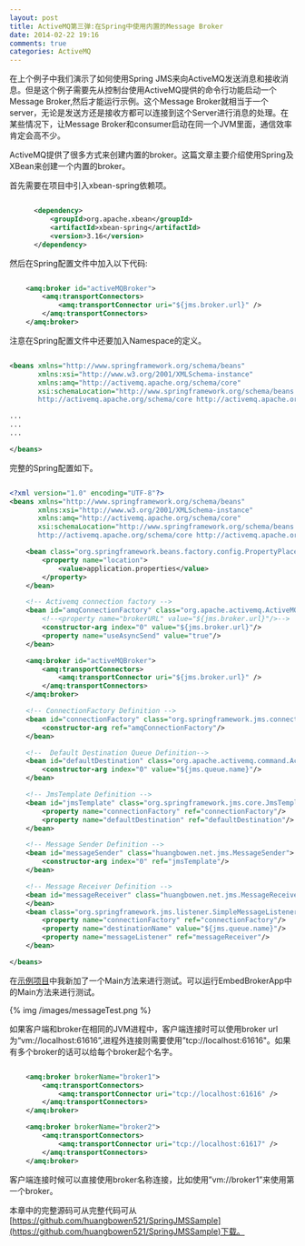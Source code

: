 ```yaml
---
layout: post
title: ActiveMQ第三弹:在Spring中使用内置的Message Broker
date: 2014-02-22 19:16
comments: true
categories: ActiveMQ 
---
```


在上个例子中我们演示了如何使用Spring JMS来向ActiveMQ发送消息和接收消息。但是这个例子需要先从控制台使用ActiveMQ提供的命令行功能启动一个Message Broker,然后才能运行示例。这个Message Broker就相当于一个server，无论是发送方还是接收方都可以连接到这个Server进行消息的处理。在某些情况下，让Message Broker和consumer启动在同一个JVM里面，通信效率肯定会高不少。

<!-- more -->

ActiveMQ提供了很多方式来创建内置的broker。这篇文章主要介绍使用Spring及XBean来创建一个内置的broker。

首先需要在项目中引入xbean-spring依赖项。

```xml pom.xml

      <dependency>
          <groupId>org.apache.xbean</groupId>
          <artifactId>xbean-spring</artifactId>
          <version>3.16</version>
      </dependency> 

```

然后在Spring配置文件中加入以下代码:

```xml 

    <amq:broker id="activeMQBroker">
        <amq:transportConnectors>
            <amq:transportConnector uri="${jms.broker.url}" />
        </amq:transportConnectors>
    </amq:broker> 

```

注意在Spring配置文件中还要加入Namespace的定义。

```xml

<beans xmlns="http://www.springframework.org/schema/beans"
       xmlns:xsi="http://www.w3.org/2001/XMLSchema-instance"
       xmlns:amq="http://activemq.apache.org/schema/core"
       xsi:schemaLocation="http://www.springframework.org/schema/beans http://www.springframework.org/schema/beans/spring-beans.xsd
       http://activemq.apache.org/schema/core http://activemq.apache.org/schema/core/activemq-core-5.8.0.xsd"> 

...
...
...

</beans>

```

完整的Spring配置如下。

```xml embedBroker.xml

<?xml version="1.0" encoding="UTF-8"?>
<beans xmlns="http://www.springframework.org/schema/beans"
       xmlns:xsi="http://www.w3.org/2001/XMLSchema-instance"
       xmlns:amq="http://activemq.apache.org/schema/core"
       xsi:schemaLocation="http://www.springframework.org/schema/beans http://www.springframework.org/schema/beans/spring-beans.xsd
       http://activemq.apache.org/schema/core http://activemq.apache.org/schema/core/activemq-core-5.8.0.xsd">

    <bean class="org.springframework.beans.factory.config.PropertyPlaceholderConfigurer">
        <property name="location">
            <value>application.properties</value>
        </property>
    </bean>

    <!-- Activemq connection factory -->
    <bean id="amqConnectionFactory" class="org.apache.activemq.ActiveMQConnectionFactory">
        <!--<property name="brokerURL" value="${jms.broker.url}"/>-->
        <constructor-arg index="0" value="${jms.broker.url}"/>
        <property name="useAsyncSend" value="true"/>
    </bean>

    <amq:broker id="activeMQBroker">
        <amq:transportConnectors>
            <amq:transportConnector uri="${jms.broker.url}" />
        </amq:transportConnectors>
    </amq:broker>

    <!-- ConnectionFactory Definition -->
    <bean id="connectionFactory" class="org.springframework.jms.connection.CachingConnectionFactory">
        <constructor-arg ref="amqConnectionFactory"/>
    </bean>

    <!--  Default Destination Queue Definition-->
    <bean id="defaultDestination" class="org.apache.activemq.command.ActiveMQQueue">
        <constructor-arg index="0" value="${jms.queue.name}"/>
    </bean>

    <!-- JmsTemplate Definition -->
    <bean id="jmsTemplate" class="org.springframework.jms.core.JmsTemplate">
        <property name="connectionFactory" ref="connectionFactory"/>
        <property name="defaultDestination" ref="defaultDestination"/>
    </bean>

    <!-- Message Sender Definition -->
    <bean id="messageSender" class="huangbowen.net.jms.MessageSender">
        <constructor-arg index="0" ref="jmsTemplate"/>
    </bean>

    <!-- Message Receiver Definition -->
    <bean id="messageReceiver" class="huangbowen.net.jms.MessageReceiver">
    </bean>
    <bean class="org.springframework.jms.listener.SimpleMessageListenerContainer">
        <property name="connectionFactory" ref="connectionFactory"/>
        <property name="destinationName" value="${jms.queue.name}"/>
        <property name="messageListener" ref="messageReceiver"/>
    </bean>

</beans> 

```

在[示例项目](https://github.com/huangbowen521/SpringJMSSample)中我新加了一个Main方法来进行测试。可以运行EmbedBrokerApp中的Main方法来进行测试。

{% img /images/messageTest.png %}


如果客户端和broker在相同的JVM进程中，客户端连接时可以使用broker url为“vm://localhost:61616”,进程外连接则需要使用”tcp://localhost:61616"。如果有多个broker的话可以给每个broker起个名字。

```xml

    <amq:broker brokerName="broker1">
        <amq:transportConnectors>
            <amq:transportConnector uri="tcp://localhost:61616" />
        </amq:transportConnectors>
    </amq:broker>

    <amq:broker brokerName="broker2">
        <amq:transportConnectors>
            <amq:transportConnector uri="tcp://localhost:61617" />
        </amq:transportConnectors>
    </amq:broker> 

```

客户端连接时候可以直接使用broker名称连接，比如使用”vm://broker1”来使用第一个broker。

本章中的完整源码可从完整代码可从[https://github.com/huangbowen521/SpringJMSSample](https://github.com/huangbowen521/SpringJMSSample)下载。

